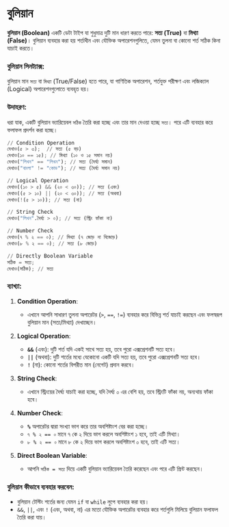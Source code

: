 # বুলিয়ান
**বুলিয়ান (Boolean)** একটি ডেটা টাইপ যা শুধুমাত্র দুটি মান ধারণ করতে পারে: **সত্য (True)** বা **মিথ্যা (False)**। বুলিয়ান ব্যবহার করা হয় শর্তাধীন এবং যৌক্তিক অপারেশনগুলিতে, যেমন তুলনা বা কোনো শর্ত সঠিক কিনা যাচাই করতে।

### বুলিয়ান সিনট্যাক্স:

বুলিয়ান মান `সত্য` বা `মিথ্যা` (True/False) হতে পারে, যা গাণিতিক অপারেশন, শর্তযুক্ত পরীক্ষণ এবং লজিক্যাল (Logical) অপারেশনগুলোতে ব্যবহৃত হয়।

### উদাহরণ:

ধরা যাক, একটি বুলিয়ান ভ্যারিয়েবল `সঠিক` তৈরি করা হচ্ছে এবং তার মান দেওয়া হচ্ছে `সত্য`। পরে এটি ব্যবহার করে ফলাফল প্রদর্শন করা হচ্ছে।

```py
// Condition Operation
দেখাও(৫ > ৩);  // সত্য (৫ বড়)
দেখাও(১০ == ১৫); // মিথ্যা (১০ ও ১৫ সমান নয়)
দেখাও("লিখন" == "লিখন"); // সত্য (দৈর্ঘ্য সমান)
দেখাও("বাংলা" != "কোড"); // সত্য (দৈর্ঘ্য সমান নয়)

// Logical Operation
দেখাও((১০ > ৫) && (২০ < ৩০)); // সত্য (এবং)
দেখাও((৫ > ১০) || (২০ < ৩০)); // সত্য (অথবা)
দেখাও(!(৫ > ১০)); // সত্য (না)

// String Check
দেখাও("লিখন".দৈর্ঘ্য > ০); // সত্য (স্ট্রিং ফাঁকা না)

// Number Check
দেখাও(৭ % ২ == ০); // মিথ্যা (৭ জোড় না বিজোড়)
দেখাও(৮ % ২ == ০); // সত্য (৮ জোড়)

// Directly Boolean Variable
সঠিক = সত্য;
দেখাও(সঠিক); // সত্য
```

### ব্যাখ্যা:

1. **Condition Operation**:

   * এখানে আপনি সাধারণ তুলনা অপারেটর (`>`, `==`, `!=`) ব্যবহার করে বিভিন্ন শর্ত যাচাই করছেন এবং ফলস্বরূপ বুলিয়ান মান (সত্য/মিথ্যা) দেখাচ্ছেন।

2. **Logical Operation**:

   * **`&&`** (এবং): দুটি শর্ত যদি একই সাথে সত্য হয়, তবে পুরো এক্সপ্রেশনটি সত্য হবে।
   * **`||`** (অথবা): দুটি শর্তের মধ্যে যেকোনো একটি যদি সত্য হয়, তবে পুরো এক্সপ্রেশনটি সত্য হবে।
   * **`!`** (না): কোনো শর্তের বিপরীত মান (নেগেট) প্রদান করবে।

3. **String Check**:

   * এখানে স্ট্রিংয়ের দৈর্ঘ্য যাচাই করা হচ্ছে, যদি দৈর্ঘ্য ০ এর বেশি হয়, তবে স্ট্রিংটি ফাঁকা নয়, অন্যথায় ফাঁকা হবে।

4. **Number Check**:

   * **`%`** অপারেটর দ্বারা সংখ্যা ভাগ করে তার অবশিষ্টাংশ বের করা হচ্ছে।
   * `৭ % ২ == ০` মানে ৭ কে ২ দিয়ে ভাগ করলে অবশিষ্টাংশ ১ হবে, তাই এটি মিথ্যা।
   * `৮ % ২ == ০` মানে ৮ কে ২ দিয়ে ভাগ করলে অবশিষ্টাংশ ০ হবে, তাই এটি সত্য।

5. **Direct Boolean Variable**:

   * আপনি `সঠিক = সত্য` দিয়ে একটি বুলিয়ান ভ্যারিয়েবল তৈরি করেছেন এবং পরে এটি প্রিন্ট করছেন।

### বুলিয়ান কীভাবে ব্যবহার করবেন:

* বুলিয়ান টেস্টিং শর্তের জন্য যেমন `if` বা `while` লুপে ব্যবহার করা হয়।
* `&&`, `||`, এবং `!` (এবং, অথবা, না) এর মতো যৌক্তিক অপারেটর ব্যবহার করে শর্তগুলি মিলিয়ে বুলিয়ান ফলাফল তৈরি করা যায়।

